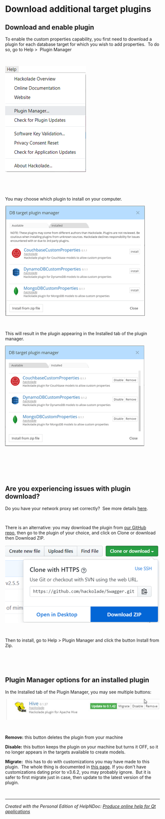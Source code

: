 # Download additional target plugins

## Download and enable plugin ##

To enable the custom properties capability, you first need to download a plugin for each database target for which you wish to add properties.&nbsp; To do so, go to Help \>&nbsp; Plugin Manager

&nbsp;

![Image](<lib/Plugin%20Manager%20menu%20new.png>)

&nbsp;

&nbsp;

You may choose which plugin to install on your computer.

![Image](<lib/Plugin%20-%20manager%20available%20custom%20props.png>)

&nbsp;

This will result in the plugin appearing in the Installed tab of the plugin manager.

![Image](<lib/Plugin%20-%20Manager%20installed%20custom%20props.png>)

&nbsp;

&nbsp;

&nbsp;

## Are you experiencing issues with plugin download? ##

Do you have your network proxy set correctly?&nbsp; See more details [here](<Networkproxy.md>).

&nbsp;

There is an alternative: you may download the plugin from [our GitHub repo](<https://github.com/hackolade> "target=\"\_blank\""), then go to the plugin of your choice, and click on Clone or download then Download ZIP.

![Image](<lib/GitHub%20Plugin%20Download.png>)​

&nbsp;

Then to install, go to Help \> Plugin Manager and click the button Install from Zip.

&nbsp;

&nbsp;

## Plugin Manager options for an installed plugin ##

In the Installed tab of the Plugin Manager, you may see multiple buttons:

![Image](<lib/Plugin%20Manager%20Installed%20tab%20-%20buttons.png>)

&nbsp;

**Remove:** this button deletes the plugin from your machine

**Disable:** this button keeps the plugin on your machine but turns it OFF, so it no longer appears in the targets available to create models.

**Migrate:**  this has to do with customizations you may have made to this plugin.  The whole thing is documented in [this page](<Migrationtoenhancedcustompropert.md>). If you don't have customizations dating prior to v3.6.2, you may probably ignore.  But it is safer to first migrate just in case, then update to the latest version of the plugin.

&nbsp;


***
_Created with the Personal Edition of HelpNDoc: [Produce online help for Qt applications](<https://www.helpndoc.com/feature-tour/create-help-files-for-the-qt-help-framework>)_
